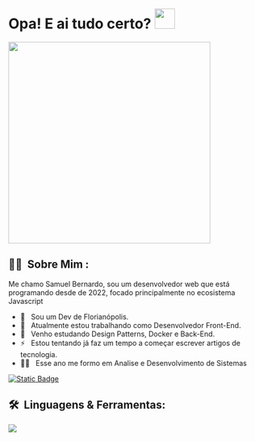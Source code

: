 # Opa! E ai tudo certo?&nbsp;<img src="https://media.giphy.com/media/hvRJCLFzcasrR4ia7z/giphy.gif" width="40">
<div>
<img src="https://media1.giphy.com/media/v1.Y2lkPTc5MGI3NjExc2phODFiYnluZHl4eHd1a2pnYzF0a2NtZ2M0ams0Mm9pMG9zam41NCZlcD12MV9pbnRlcm5hbF9naWZfYnlfaWQmY3Q9Zw/HdbUSCP8Avvi2fgv4F/giphy.gif" width="400">
</div>

## 👨‍💻 &nbsp;Sobre Mim :

Me chamo Samuel Bernardo, sou um desenvolvedor web que está programando desde de 2022, focado principalmente no ecosistema Javascript
- 🤠 &nbsp; Sou um Dev de Florianópolis.
- 🔭 &nbsp; Atualmente estou trabalhando como Desenvolvedor Front-End.
- 🌱 &nbsp; Venho estudando Design Patterns, Docker e Back-End.
- ⚡ &nbsp; Estou tentando já faz um tempo a começar escrever artigos de tecnologia.
- 👨‍🎓 &nbsp; Esse ano me formo em Analise e Desenvolvimento de Sistemas

[![Static Badge](https://img.shields.io/badge/Samuel_Bernardo-gray?style=flat&label=LinkedIn&labelColor=blue)](https://www.linkedin.com/in/samuelbernardo/)
 
 
## 🛠 &nbsp;Linguagens & Ferramentas:

  <a href="https://skillicons.dev">
    <img src="https://skillicons.dev/icons?i=ts,js,react,nodejs,nextjs,wordpress,postgres,vscode,git,postman,python,docker,express,prisma,tailwind,vitest,vite,figma&perline=9"/>
  </a>
